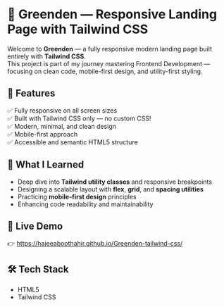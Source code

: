 # 🌿 Greenden — Responsive Landing Page with Tailwind CSS

Welcome to **Greenden** — a fully responsive modern landing page built entirely with **Tailwind CSS**.  
This project is part of my journey mastering Frontend Development — focusing on clean code, mobile-first design, and utility-first styling.

## 📌 Features
✅ Fully responsive on all screen sizes  
✅ Built with Tailwind CSS only — no custom CSS!  
✅ Modern, minimal, and clean design  
✅ Mobile-first approach  
✅ Accessible and semantic HTML5 structure

## 🚀 What I Learned
- Deep dive into **Tailwind utility classes** and responsive breakpoints
- Designing a scalable layout with **flex**, **grid**, and **spacing utilities**
- Practicing **mobile-first design** principles
- Enhancing code readability and maintainability

## 📂 Live Demo

👉 https://hajeeaboothahir.github.io/Greenden-tailwind-css/

## 🛠️ Tech Stack

- HTML5
- Tailwind CSS

